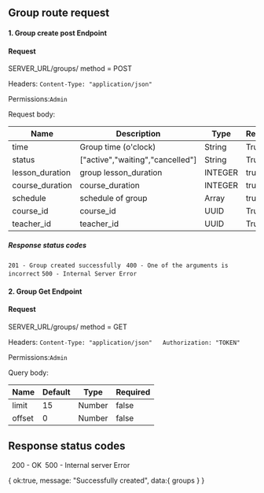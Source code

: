 ## Group route request

#### 1. Group create post Endpoint

#### Request

SERVER_URL/groups/  method = POST

Headers: `Content-Type: "application/json"`

Permissions:`Admin`

Request body:



| Name      | Description    | Type  | Required |
| --------- | -----------    |------ | -------  |
| time   | Group time (o'clock)   | String       |  True        |
| status      | ["active","waiting","cancelled"]   | String       |  True        |
| lesson_duration  | group lesson_duration        | INTEGER     | true         |
| course_duration  | course_duration       | INTEGER       | true         |
| schedule | schedule of group         | Array       | true         |
| course_id      | course_id   | UUID     |  True        |
| teacher_id     | teacher_id | UUID       |  True        |


 ##### Response status codes

`201 - Group created successfully `
`400 - One of the arguments is incorrect`
`500 - Internal Server Error`  




#### 2. Group Get Endpoint

#### Request


SERVER_URL/groups/   method =  GET

Headers: `Content-Type: "application/json"   Authorization: "TOKEN"`


Permissions:`Admin`

Query body:



| Name      | Default    | Type  | Required |
| --------- | -----------    |------ | -------  |
| limit   | 15   | Number       |  false        |
| offset   | 0   | Number       |  false        |

## Response status codes


` `200 - OK`
`500 - Internal server Error 






{
    ok:true,
    message: "Successfully created",
    data:{
        groups
    }
}







